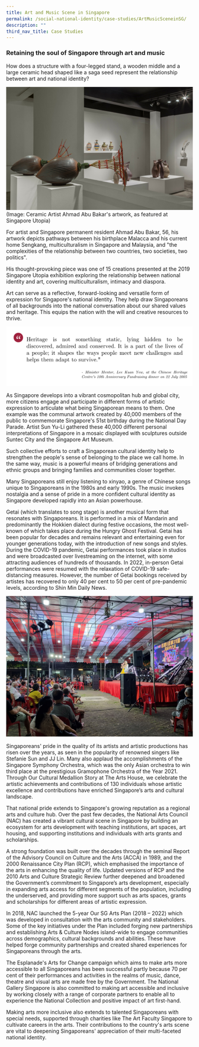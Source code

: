 ```yaml
---
title: Art and Music Scene in Singapore
permalink: /social-national-identity/case-studies/ArtMusicSceneinSG/
description: ""
third_nav_title: Case Studies
---
```


### Retaining the soul of Singapore through art and music  

How does a structure with a four-legged stand, a wooden middle and a large ceramic head shaped like a saga seed represent the relationship between art and national identity? 

![Ahmad Abu Bakar's artwork](/images/society/case-studies/Ahmad%20Abu%20Bakar's%20artwork.jpg)
(Image: Ceramic Artist Ahmad Abu Bakar's artwork, as featured at Singapore Utopia)

For artist and Singapore permanent resident Ahmad Abu Bakar, 56, his artwork depicts pathways between his birthplace Malacca and his current home Sengkang, multiculturalism in Singapore and Malaysia, and "the complexities of the relationship between two countries, two societies, two politics".

His thought-provoking piece was one of 15 creations presented at the 2019 Singapore Utopia exhibition exploring the relationship between national identity and art, covering multiculturalism, intimacy and diaspora. 

Art can serve as a reflective, forward-looking and versatile form of expression for Singapore's national identity. They help draw Singaporeans of all backgrounds into the national conversation about our shared values and heritage. This equips the nation with the will and creative resources to thrive.

![](/images/society/case-studies/MM%20Lee%20Kuan%20Yew%20quote%201.png)
 
As Singapore develops into a vibrant cosmopolitan hub and global city, more citizens engage and participate in different forms of artistic expression to articulate what being Singaporean means to them. One example was the communal artwork created by 40,000 members of the public to commemorate Singapore's 51st birthday during the National Day Parade. Artist Sun Yu-Li gathered these 40,000 different personal interpretations of Singapore in a mosaic displayed with sculptures outside Suntec City and the Singapore Art Museum.

Such collective efforts to craft a Singaporean cultural identity help to strengthen the people's sense of belonging to the place we call home. In the same way, music is a powerful means of bridging generations and ethnic groups and bringing families and communities closer together.

Many Singaporeans still enjoy listening to xinyao, a genre of Chinese songs unique to Singaporeans in the 1980s and early 1990s. The music invokes nostalgia and a sense of pride in a more confident cultural identity as Singapore developed rapidly into an Asian powerhouse.

Getai (which translates to song stage) is another musical form that resonates with Singaporeans. It is performed in a mix of Mandarin and predominantly the Hokkien dialect during festive occasions, the most well-known of which takes place during the Hungry Ghost Festival. Getai has been popular for decades and remains relevant and entertaining even for younger generations today, with the introduction of new songs and styles. During the COVID-19 pandemic, Getai performances took place in studios and were broadcasted over livestreaming on the internet, with some attracting audiences of hundreds of thousands. In 2022, in-person Getai performances were resumed with the relaxation of COVID-19 safe-distancing measures. However, the number of Getai bookings received by artistes has recovered to only 40 per cent to 50 per cent of pre-pandemic levels, according to Shin Min Daily News. 

![Getai](/images/society/case-studies/Getai.jpg)

Singaporeans' pride in the quality of its artists and artistic productions has risen over the years, as seen in the popularity of renowned singers like Stefanie Sun and JJ Lin. Many also applaud the accomplishments of the Singapore Symphony Orchestra, which was the only Asian orchestra to win third place at the prestigious Gramophone Orchestra of the Year 2021. Through Our Cultural Medallion Story at The Arts House, we celebrate the artistic achievements and contributions of 130 individuals whose artistic excellence and contributions have enriched Singapore’s arts and cultural landscape.   

That national pride extends to Singapore's growing reputation as a regional arts and culture hub. Over the past few decades, the National Arts Council (NAC) has created a vibrant cultural scene in Singapore by building an ecosystem for arts development with teaching institutions, art spaces, art housing, and supporting institutions and individuals with arts grants and scholarships. 

A strong foundation was built over the decades through the seminal Report of the Advisory Council on Culture and the Arts (ACCA) in 1989, and the 2000 Renaissance City Plan (RCP), which emphasised the importance of the arts in enhancing the quality of life. Updated versions of RCP and the 2010 Arts and Culture Strategic Review further deepened and broadened the Government’s commitment to Singapore’s arts development, especially in expanding arts access for different segments of the population, including the underserved, and providing more support such as arts spaces, grants and scholarships for different areas of artistic expression. 

In 2018, NAC launched the 5-year Our SG Arts Plan (2018 – 2022) which was developed in consultation with the arts community and stakeholders. Some of the key initiatives under the Plan included forging new partnerships and establishing Arts & Culture Nodes island-wide to engage communities across demographics, cultural backgrounds and abilities. These have helped forge community partnerships and created shared experiences for Singaporeans through the arts.

The Esplanade's Arts for Change campaign which aims to make arts more accessible to all Singaporeans has been successful partly because 70 per cent of their performances and activities in the realms of music, dance, theatre and visual arts are made free by the Government. The National Gallery Singapore is also committed to making art accessible and inclusive by working closely with a range of corporate partners to enable all to experience the National Collection and positive impact of art first-hand.

Making arts more inclusive also extends to talented Singaporeans with special needs, supported through charities like The Art Faculty Singapore to cultivate careers in the arts. Their contributions to the country's arts scene are vital to deepening Singaporeans' appreciation of their multi-faceted national identity.